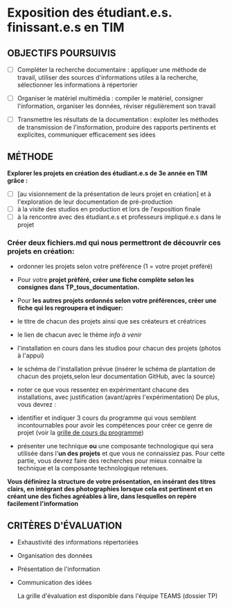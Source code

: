 # Exposition des étudiant.e.s. finissant.e.s en TIM

## OBJECTIFS POURSUIVIS 
- [ ] Compléter la recherche documentaire : appliquer une méthode de travail, utiliser des sources d'informations utiles à la recherche, sélectionner les informations à répertorier
- [ ] Organiser le matériel multimédia : compiler le matériel, consigner l'information, organiser les données, réviser régulièrement son travail
- [ ] Transmettre les résultats de la documentation : exploiter les méthodes de transmission de l'insformation, produire des rapports pertinents et explicites, communiquer efficacement ses idées


## MÉTHODE
**Explorer les projets en création des étudiant.e.s de 3e année en TIM grâce :**
- [ ] [au visionnement de la présentation de leurs projet en création] et à l'exploration de leur documentation de pré-production
- [ ] à la visite des studios en production et lors de l'exposition finale
- [ ] à la rencontre avec des étudiant.e.s et professeurs impliqué.e.s dans le projet

### Créer deux fichiers.md qui nous permettront de découvrir ces projets en création:
- ordonner les projets selon votre préférence (1 = votre projet préféré)
- Pour votre **projet préféré, créer une fiche complète selon les consignes dans TP_tous_documentation.**


- Pour **les autres projets ordonnés selon votre préférences, créer une fiche qui les regroupera et indiquer:**
- le titre de chacun des projets ainsi que ses créateurs et créatrices
- le lien de chacun avec le thème *info à venir*
- l'installation en cours dans les studios pour chacun des projets (photos à l'appui)
- le schéma de l'installation prévue (insérer le schéma de plantation de chacun des projets,selon leur documentation GitHub, avec la source)
- noter ce que vous ressentez en expérimentant chacune des installations, avec justification (avant/après l'expérimentation)
De plus, vous devrez :
- identifier et indiquer 3 cours du programme qui vous semblent incontournables pour avoir les compétences pour créer ce genre de projet (voir la [grille de cours du programme](https://www.cmontmorency.qc.ca/programmes/nos-programmes-detudes/techniques/techniques-dintegration-multimedia/grille-de-cours/))
- présenter une technique **ou** une composante technologique qui sera utilisée dans l'**un des projets** et que vous ne connaissiez pas.  Pour cette partie, vous devrez faire des recherches pour mieux connaitre la technique et la composante technologique retenues.



**Vous définirez la structure de votre présentation, en insérant des titres clairs, en intégrant des photographies lorsque cela est pertinent et en créant une des fiches agréables à lire, dans lesquelles on repère facilement l'information**


## CRITÈRES D'ÉVALUATION 
- Exhaustivité des informations répertoriées
- Organisation des données
- Présentation de l'information
- Communication des idées

  La grille d'évaluation est disponible dans l'équipe TEAMS (dossier TP)
